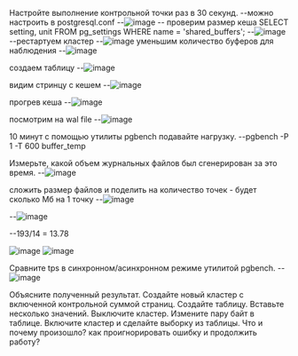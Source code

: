 Настройте выполнение контрольной точки раз в 30 секунд.
--можно настроить в postgresql.conf
--![image](https://user-images.githubusercontent.com/45406197/183584170-3438fe82-e8b6-4751-8776-1ffb37fd6801.png)
-- проверим размер кеша
SELECT setting, unit FROM pg_settings WHERE name = 'shared_buffers';
--![image](https://user-images.githubusercontent.com/45406197/183586350-3e08b296-1bc1-4559-b35a-8f0eb3357f7d.png)
     --рестартуем кластер
--![image](https://user-images.githubusercontent.com/45406197/183586762-ab19af8d-4028-498f-a678-b15ea4f0a15c.png)
уменьшим количество буферов для наблюдения
--![image](https://user-images.githubusercontent.com/45406197/183586957-40938a56-1c19-4f25-8e97-93a024acaf2e.png)

создаем таблицу 
--![image](https://user-images.githubusercontent.com/45406197/183666290-a3c098f2-61fc-40ff-8b3b-f9dea5a11ae8.png)

видим стринцу с кешем
--![image](https://user-images.githubusercontent.com/45406197/183667882-57ff9619-e9a0-451f-8b10-dec7404fe491.png)

прогрев кеша
--![image](https://user-images.githubusercontent.com/45406197/183670212-53b06b73-fec6-4898-8c0b-037bf3647b97.png)

посмотрим на wal file
--![image](https://user-images.githubusercontent.com/45406197/183670968-d45276fd-f2d9-49d1-b2b4-293bd73e27d2.png)

10 минут c помощью утилиты pgbench подавайте нагрузку.
--pgbench -P 1 -T 600 buffer_temp

Измерьте, какой объем журнальных файлов был сгенерирован за это время. 
--![image](https://user-images.githubusercontent.com/45406197/183676399-128a8769-3bb7-4f72-bd42-cc17890631c6.png)

сложить размер файлов и поделить на количество точек - будет сколько Мб на 1 точку
--![image](https://user-images.githubusercontent.com/45406197/183882736-197a2b10-6b6a-4f7a-b80c-f2a66a109037.png)

--![image](https://user-images.githubusercontent.com/45406197/183881924-184f87c5-9a48-45eb-87ad-9af17f4a6752.png)

--193/14 = 13.78

![image](https://user-images.githubusercontent.com/45406197/183889266-9ec59f25-5c23-4d06-85b3-145614eee04c.png)
![image](https://user-images.githubusercontent.com/45406197/183889389-1a858a3d-2427-4b1b-9b9d-4cd2745ca1b4.png)

Сравните tps в синхронном/асинхронном режиме утилитой pgbench. 
--![image](https://user-images.githubusercontent.com/45406197/183889682-0ed0a20b-f253-494b-98de-64023e5192ee.png)


Объясните полученный результат.
Создайте новый кластер с включенной контрольной суммой страниц. Создайте таблицу. Вставьте несколько значений. Выключите кластер. 
Измените пару байт в таблице. Включите кластер и сделайте выборку из таблицы. Что и почему произошло? как проигнорировать ошибку и продолжить работу?
